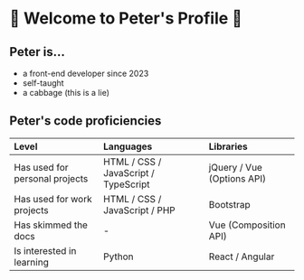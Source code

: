 # 🥬 Welcome to Peter's Profile 🥬

## Peter is...
- a front-end developer since 2023
- self-taught
- a cabbage (this is a lie)

## Peter's code proficiencies
| Level | Languages | Libraries |
| :-- | :-- | :-- |
| Has used for personal projects | HTML / CSS / JavaScript / TypeScript | jQuery / Vue (Options API) |
| Has used for work projects | HTML / CSS / JavaScript / PHP | Bootstrap |
| Has skimmed the docs | - | Vue (Composition API) |
| Is interested in learning | Python | React / Angular |
